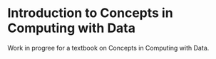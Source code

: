 # Introduction to Concepts in Computing with Data

Work in progree for a textbook on Concepts in Computing with Data.

